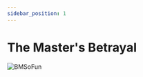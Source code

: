 ```yaml
---
sidebar_position: 1
---
```


# The Master's Betrayal

![BMSoFun](https://vwiki.valorserver.com/api/item/picture/the%20master's%20betrayal)
